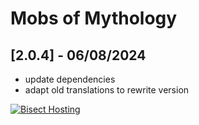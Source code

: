 # Mobs of Mythology

## [2.0.4] - 06/08/2024

- update dependencies
- adapt old translations to rewrite version

[![Bisect Hosting](https://www.bisecthosting.com/images/CF/Mobs_of_Mythology/BH_MOM_promo.webp)](https://bisecthosting.com/PixelDream)